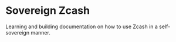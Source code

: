 # Sovereign Zcash

Learning and building documentation on how to use Zcash in a self-sovereign manner.
